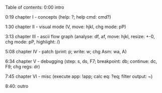 Table of contents:
0:00 intro

0:19 chapter I    - concepts (help: ?; help cmd: cmd?)

1:30 chapter II   - visual mode (V, move: hjkl, chg mode: pP)

3:13 chapter III  - ascii flow graph (analyse: df, af, move: hjkl, resize: +-0, chg mode: pP, highlight: /)

5:08 chapter IV  - patch (print: p; write: w; chg Asm: wa, A)

6:34 chapter V   - debugging (step: s, ds, F7; breakpoint: db; continue: dc, F9; chg regs: dr)

7:45 chapter VI  - misc (execute app: !app; calc eq: ?eq; filter output: ~)

8:40: outro
